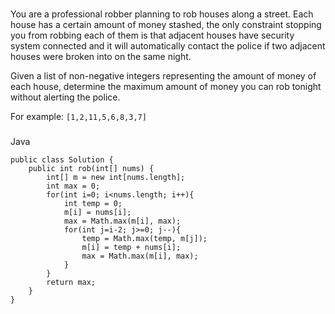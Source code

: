 ###
You are a professional robber planning to rob houses along a street. Each house has a certain amount of money stashed, the only constraint stopping you from robbing each of them is that adjacent houses have security system connected and it will automatically contact the police if two adjacent houses were broken into on the same night.

Given a list of non-negative integers representing the amount of money of each house, determine the maximum amount of money you can rob tonight without alerting the police.

For example:
`[1,2,11,5,6,8,3,7]`
###
Java

```
public class Solution {
    public int rob(int[] nums) {
        int[] m = new int[nums.length];
        int max = 0;
        for(int i=0; i<nums.length; i++){
            int temp = 0;
            m[i] = nums[i];
            max = Math.max(m[i], max);
            for(int j=i-2; j>=0; j--){
                temp = Math.max(temp, m[j]);
                m[i] = temp + nums[i];
                max = Math.max(m[i], max);
            }
        }
        return max;
    }
}
```